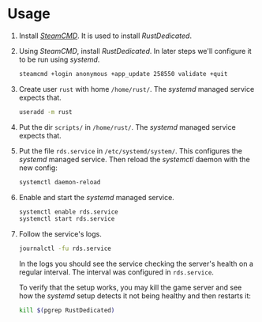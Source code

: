 # Usage

1. Install [_SteamCMD_](https://developer.valvesoftware.com/wiki/SteamCMD). It is
   used to install _RustDedicated_.

2. Using _SteamCMD_, install _RustDedicated_. In later steps we'll configure
   it to be run using _systemd_.

   ```bash
   steamcmd +login anonymous +app_update 258550 validate +quit
   ```

3. Create user `rust` with home `/home/rust/`. The _systemd_ managed service
   expects that.

   ```bash
   useradd -m rust
   ```

4. Put the dir `scripts/` in `/home/rust/`. The _systemd_ managed service
   expects that.

5. Put the file `rds.service` in `/etc/systemd/system/`. This configures the
   _systemd_ managed service. Then reload the _systemctl_ daemon with the new
   config:

   ```bash
   systemctl daemon-reload
   ```

6. Enable and start the _systemd_ managed service.

   ```bash
   systemctl enable rds.service
   systemctl start rds.service
   ```

7. Follow the service's logs.

   ```bash
   journalctl -fu rds.service
   ```

   In the logs you should see the service checking the server's health on a
   regular interval. The interval was configured in `rds.service`.

   To verify that the setup works, you may kill the game server and see how
   the _systemd_ setup detects it not being healthy and then restarts it:

   ```bash
   kill $(pgrep RustDedicated)
   ```
